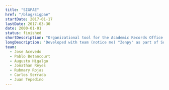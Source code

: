 ```yaml
---
title: "SIGPAE"
href: "/blog/sigpae"
startDate: 2017-01-17
lastDate: 2017-03-30
date: 2000-01-01
status: finished
shortDescription: "Organizational tool for the Academic Records Office."
longDescription: 'Developed with team (notice me) "Zenpy" as part of Software Engineering course in the USB.'
team:
  - Jose Acevedo
  - Pablo Betancourt
  - Augusto Higalgo
  - Jonathan Reyes
  - Rubmary Rojas
  - Carlos Serrada
  - Juan Tepedino
---
```


